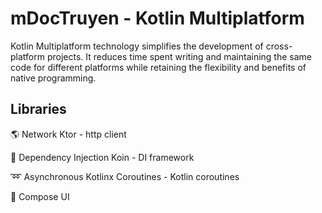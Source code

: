 # mDocTruyen - Kotlin Multiplatform

Kotlin Multiplatform technology simplifies the development of cross-platform projects. It reduces time spent writing and maintaining the same code for different platforms while retaining the flexibility and benefits of native programming.

## Libraries

🌎 Network
Ktor - http client

💉 Dependency Injection
Koin - DI framework

➿ Asynchronous
Kotlinx Coroutines - Kotlin coroutines

🍎 Compose UI
